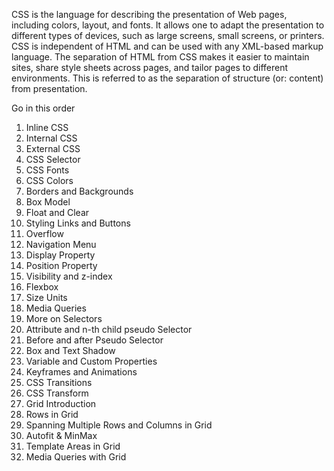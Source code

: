 CSS is the language for describing the presentation of Web pages, including colors, layout, and fonts. 
It allows one to adapt the presentation to different types of devices, such as large screens, small screens, or printers. 
CSS is independent of HTML and can be used with any XML-based markup language. 
The separation of HTML from CSS makes it easier to maintain sites, share style sheets across pages, and tailor pages to different environments. 
This is referred to as the separation of structure (or: content) from presentation.

Go in this order
1. Inline CSS
2. Internal CSS
3. External CSS
4. CSS Selector
5. CSS Fonts
6. CSS Colors 
7. Borders and Backgrounds
8. Box Model
9. Float and Clear
10. Styling Links and Buttons
11. Overflow
12. Navigation Menu
13. Display Property
14. Position Property
15. Visibility and z-index
16. Flexbox
17. Size Units
18. Media Queries
19. More on Selectors
20. Attribute and n-th child pseudo Selector
21. Before and after Pseudo Selector
22. Box and Text Shadow
23. Variable and Custom Properties
24. Keyframes and Animations
25. CSS Transitions
26. CSS Transform
27. Grid Introduction
28. Rows in Grid
29. Spanning Multiple Rows and Columns in Grid
30. Autofit & MinMax
31. Template Areas in Grid
32. Media Queries with Grid